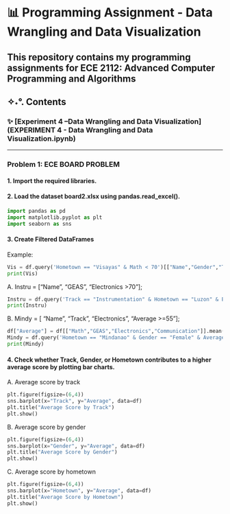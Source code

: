 # 📊 Programming Assignment - Data Wrangling and Data Visualization

This repository contains my programming assignments for **ECE 2112: Advanced Computer Programming and Algorithms**
---

## ✧˖°. Contents

### ✨ [Experiment 4 –Data Wrangling and Data Visualization](EXPERIMENT 4 - Data Wrangling and Data Visualization.ipynb)  

---

### Problem 1: ECE BOARD PROBLEM

#### 1. Import the required libraries.

#### 2. Load the dataset board2.xlsx using pandas.read_excel().


```python
import pandas as pd
import matplotlib.pyplot as plt
import seaborn as sns
```
#### 3. Create Filtered DataFrames
   Example:
```python
Vis = df.query('Hometown == "Visayas" & Math < 70')[["Name","Gender","Track","Math"]]
print(Vis)
```
  A.  Instru = [“Name”, “GEAS”, “Electronics >70”];
```python
Instru = df.query('Track == "Instrumentation" & Hometown == "Luzon" & Electronics > 70')[["Name","GEAS","Electronics"]]
print(Instru)
```
  B.  Mindy = [ “Name”, “Track”, “Electronics”, “Average >=55”]; 
```python
df["Average"] = df[["Math","GEAS","Electronics","Communication"]].mean(axis=1)
Mindy = df.query('Hometown == "Mindanao" & Gender == "Female" & Average >= 55')[["Name","Track","Electronics","Average"]]
print(Mindy)
```
#### 4. Check whether Track, Gender, or Hometown contributes to a higher average score by plotting bar charts.

A. Average score by track
```python
plt.figure(figsize=(6,4))
sns.barplot(x="Track", y="Average", data=df)
plt.title("Average Score by Track")
plt.show()

```
  B. Average score by gender
```python
plt.figure(figsize=(6,4))
sns.barplot(x="Gender", y="Average", data=df)
plt.title("Average Score by Gender")
plt.show()

```  
  C. Average score by hometown
```python
plt.figure(figsize=(6,4))
sns.barplot(x="Hometown", y="Average", data=df)
plt.title("Average Score by Hometown")
plt.show()
```
